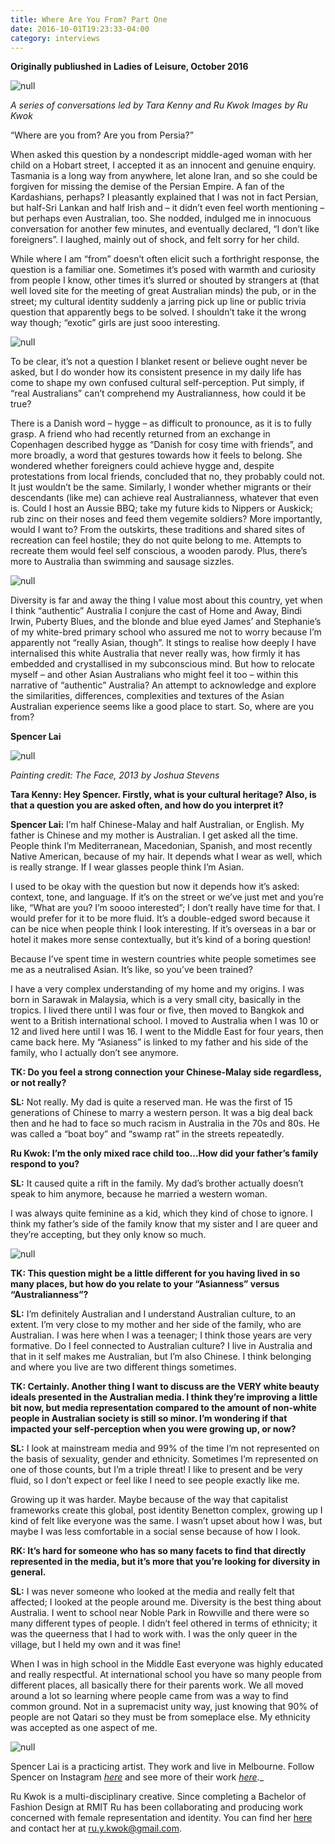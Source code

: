 ```yaml
---
title: Where Are You From? Part One
date: 2016-10-01T19:23:33-04:00
category: interviews
---
```

**Originally publiushed in Ladies of Leisure, October 2016**

![null](/img/wayf-tara-k1.jpg)

_A series of conversations led by Tara Kenny and Ru Kwok
Images by Ru Kwok_

“Where are you from? Are you from Persia?” 

When asked this question by a nondescript middle-aged woman with her child on a Hobart street, I accepted it as an innocent and genuine enquiry. Tasmania is a long way from anywhere, let alone Iran, and so she could be forgiven for missing the demise of the Persian Empire. A fan of the Kardashians, perhaps? I pleasantly explained that I was not in fact Persian, but half-Sri Lankan and half Irish and – it didn’t even feel worth mentioning – but perhaps even Australian, too. She nodded, indulged me in innocuous conversation for another few minutes, and eventually declared, “I don’t like foreigners”. I laughed, mainly out of shock, and felt sorry for her child. 

While where I am “from” doesn’t often elicit such a forthright response, the question is a familiar one. Sometimes it’s posed with warmth and curiosity from people I know, other times it’s slurred or shouted by strangers at (that well loved site for the meeting of great Australian minds) the pub, or in the street; my cultural identity suddenly a jarring pick up line or public trivia question that apparently begs to be solved. I shouldn’t take it the wrong way though; “exotic” girls are just sooo interesting.

![null](/img/wayftarak3b.jpg)

To be clear, it’s not a question I blanket resent or believe ought never be asked, but I do wonder how its consistent presence in my daily life has come to shape my own confused cultural self-perception. Put simply, if “real Australians” can’t comprehend my Australianness, how could it be true?

There is a Danish word – hygge – as difficult to pronounce, as it is to fully grasp. A friend who had recently returned from an exchange in Copenhagen described hygge as “Danish for cosy time with friends”, and more broadly, a word that gestures towards how it feels to belong. She wondered whether foreigners could achieve hygge and, despite protestations from local friends, concluded that no, they probably could not. It just wouldn’t be the same. Similarly, I wonder whether migrants or their descendants (like me) can achieve real Australianness, whatever that even is. Could I host an Aussie BBQ; take my future kids to Nippers or Auskick; rub zinc on their noses and feed them vegemite soldiers? More importantly, would I want to? From the outskirts, these traditions and shared sites of recreation can feel hostile; they do not quite belong to me. Attempts to recreate them would feel self conscious, a wooden parody. Plus, there’s more to Australia than swimming and sausage sizzles. 

![null](/img/wayf-tara-k4-2.jpg)

Diversity is far and away the thing I value most about this country, yet when I think “authentic” Australia I conjure the cast of Home and Away, Bindi Irwin, Puberty Blues, and the blonde and blue eyed James’ and Stephanie’s of my white-bred primary school who assured me not to worry because I’m apparently not “really Asian, though”. It stings to realise how deeply I have internalised this white Australia that never really was, how firmly it has embedded and crystallised in my subconscious mind. But how to relocate myself – and other Asian Australians who might feel it too – within this narrative of “authentic” Australia? An attempt to acknowledge and explore the similarities, differences, complexities and textures of the Asian Australian experience seems like a good place to start. So, where are you from?

**Spencer Lai**

![null](/img/wayfspencer1b_1000.jpg)

_Painting credit: The Face, 2013 by Joshua Stevens_

**Tara Kenny: Hey Spencer. Firstly, what is your cultural heritage? Also, is that a question you are asked often, and how do you interpret it?**

**Spencer Lai:** I’m half Chinese-Malay and half Australian, or English. My father is Chinese and my mother is Australian. I get asked all the time. People think I’m Mediterranean, Macedonian, Spanish, and most recently Native American, because of my hair. It depends what I wear as well, which is really strange. If I wear glasses people think I’m Asian. 

I used to be okay with the question but now it depends how it’s asked: context, tone, and language. If it’s on the street or we’ve just met and you’re like, “What are you? I’m soooo interested”; I don’t really have time for that. I would prefer for it to be more fluid. It’s a double-edged sword because it can be nice when people think I look interesting. If it’s overseas in a bar or hotel it makes more sense contextually, but it’s kind of a boring question!

Because I’ve spent time in western countries white people sometimes see me as a neutralised Asian. It’s like, so you’ve been trained?

I have a very complex understanding of my home and my origins. I was born in Sarawak in Malaysia, which is a very small city, basically in the tropics. I lived there until I was four or five, then moved to Bangkok and went to a British international school. I moved to Australia when I was 10 or 12 and lived here until I was 16. I went to the Middle East for four years, then came back here. My “Asianess” is linked to my father and his side of the family, who I actually don’t see anymore. 

**TK: Do you feel a strong connection your Chinese-Malay side regardless, or not really?**

**SL:** Not really. My dad is quite a reserved man. He was the first of 15 generations of Chinese to marry a western person. It was a big deal back then and he had to face so much racism in Australia in the 70s and 80s. He was called a “boat boy” and “swamp rat” in the streets repeatedly. 

**Ru Kwok: I’m the only mixed race child too...How did your father’s family respond to you?**

**SL:** It caused quite a rift in the family. My dad’s brother actually doesn’t speak to him anymore, because he married a western woman. 

I was always quite feminine as a kid, which they kind of chose to ignore. I think my father’s side of the family know that my sister and I are queer and they’re accepting, but they only know so much. 

![null](/img/wayfspencer2b.jpg)

**TK: This question might be a little different for you having lived in so many places, but how do you relate to your “Asianness” versus “Australianness”?**

**SL:** I’m definitely Australian and I understand Australian culture, to an extent. I’m very close to my mother and her side of the family, who are Australian. I was here when I was a teenager; I think those years are very formative. Do I feel connected to Australian culture? I live in Australia and that in it self makes me Australian, but I’m also Chinese. I think belonging and where you live are two different things sometimes. 

**TK: Certainly. Another thing I want to discuss are the VERY white beauty ideals presented in the Australian media. I think they’re improving a little bit now, but media representation compared to the amount of non-white people in Australian society is still so minor. I’m wondering if that impacted your self-perception when you were growing up, or now?**

**SL:** I look at mainstream media and 99% of the time I’m not represented on the basis of sexuality, gender and ethnicity. Sometimes I’m represented on one of those counts, but I’m a triple threat! I like to present and be very fluid, so I don’t expect or feel like I need to see people exactly like me. 

Growing up it was harder. Maybe because of the way that capitalist frameworks create this global, post identity Benetton complex, growing up I kind of felt like everyone was the same. I wasn’t upset about how I was, but maybe I was less comfortable in a social sense because of how I look. 

**RK: It’s hard for someone who has so many facets to find that directly represented in the media, but it’s more that you’re looking for diversity in general.**

**SL:** I was never someone who looked at the media and really felt that affected; I looked at the people around me. Diversity is the best thing about Australia. I went to school near Noble Park in Rowville and there were so many different types of people. I didn’t feel othered in terms of ethnicity; it was the queerness that I had to work with. I was the only queer in the village, but I held my own and it was fine! 

When I was in high school in the Middle East everyone was highly educated and really respectful. At international school you have so many people from different places, all basically there for their parents work. We all moved around a lot so learning where people came from was a way to find common ground. Not in a supremacist unity way, just knowing that 90% of people are not Qatari so they must be from someplace else. My ethnicity was accepted as one aspect of me.

![null](/img/wayf-spencer4.jpg)

Spencer Lai is a practicing artist. They work and live in Melbourne. Follow Spencer on Instagram _[_here_](https://www.instagram.com/babeydivorce/?hl=en)_ and see more of their work _[_here_](https://www.spencerlai.info/)_._

Ru Kwok is a multi-disciplinary creative. Since completing a Bachelor of Fashion Design at RMIT Ru has been collaborating and producing work concerned with female representation and identity. You can find her [here ](https://www.instagram.com/ru_y_k/?hl=en)and contact her at ru.y.kwok@gmail.com.
